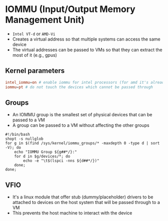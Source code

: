 # IOMMU (Input/Output Memory Management Unit)

- `Intel VT-d` or `AMD-Vi`
- Creates a virtual address so that multiple systems can access the same device
- The virtual addresses can be passed to VMs so that they can extract the most of it (e.g., gpus)

## Kernel parameters

```conf
intel_iommu=on # enable iommu for intel processors (for amd it's already on by default)
iommu=pt # do not touch the devices which cannot be passed through
```

## Groups

- An IOMMU group is the smallest set of physical devices that can be passed to a VM
- A group can be passed to a VM without affecting the other groups

```shell
#!/bin/bash
shopt -s nullglob
for g in $(find /sys/kernel/iommu_groups/* -maxdepth 0 -type d | sort -V); do
    echo "IOMMU Group ${g##*/}:"
    for d in $g/devices/*; do
        echo -e "\t$(lspci -nns ${d##*/})"
    done;
done;
```

## VFIO

- It's a linux module that offer stub (dummy/placeholder) drivers to be attached to devices on the host system that will be passed through to a VM
- This prevents the host machine to interact with the device
